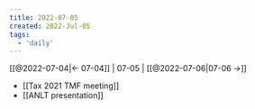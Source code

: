 ```yaml
---
title: 2022-07-05
created: 2022-Jul-05
tags:
  - 'daily'
---
```


[[@2022-07-04|<- 07-04]] | 07-05 | [[@2022-07-06|07-06 ->]]



- [[Tax 2021 TMF meeting]]
- [[ANLT presentation]]
